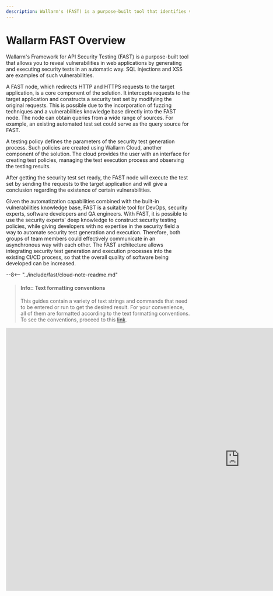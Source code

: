 ```yaml
---
description: Wallarm's (FAST) is a purpose-built tool that identifies vulnerabilities in web applications by generating and executing automated security tests.
---
```


[link-agreements]:      AGREEMENTS.md

#   Wallarm FAST Overview

Wallarm's Framework for API Security Testing (FAST) is a purpose-built tool that allows you to reveal vulnerabilities in web applications by generating and executing security tests in an automatic way. SQL injections and XSS are examples of such vulnerabilities.

A FAST node, which redirects HTTP and HTTPS requests to the target application, is a core component of the solution. It intercepts requests to the target application and constructs a security test set by modifying the original requests. This is possible due to the incorporation of fuzzing techniques and a vulnerabilities knowledge base directly into the FAST node. The node can obtain queries from a wide range of sources. For example, an existing automated test set could serve as the query source for FAST.

A testing policy defines the parameters of the security test generation process. Such policies are created using Wallarm Cloud, another component of the solution. The cloud provides the user with an interface for creating test policies, managing the test execution process and observing the testing results.

After getting the security test set ready, the FAST node will execute the test set by sending the requests to the target application and will give a conclusion regarding the existence of certain vulnerabilities. 

Given the automatization capabilities combined with the built-in vulnerabilities knowledge base, FAST is a suitable tool for DevOps, security experts, software developers and QA engineers. With FAST, it is possible to use the security experts' deep knowledge to construct security testing policies, while giving developers with no expertise in the security field a way to automate security test generation and execution. Therefore, both groups of team members could effectively communicate in an asynchronous way with each other. The FAST architecture allows integrating security test generation and execution processes into the existing CI/CD process, so that the overall quality of software being developed can be increased.

--8<-- "../include/fast/cloud-note-readme.md"

> #### Info:: Text formatting conventions
> This guides contain a variety of text strings and commands that need to be entered or run to get the desired result. For your convenience, all of them are formatted according to the text formatting conventions. To see the conventions, proceed to this [link][link-agreements].

<div class="video-wrapper">
  <iframe width="1280" height="720" src="https://www.youtube.com/embed/Me4o4v7dPyM" frameborder="0" allow="accelerometer; autoplay; encrypted-media; gyroscope; picture-in-picture" allowfullscreen></iframe>
</div>
